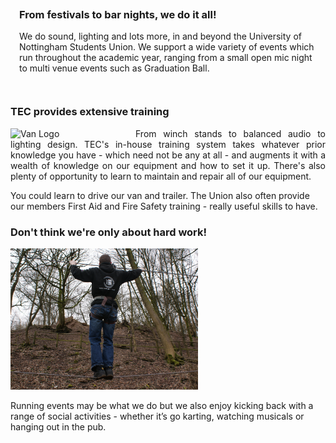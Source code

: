 <div style="background-image: url('static/images/flash.jpg'); padding: 1em">
<h3>From festivals to bar nights, we do it all!</h3>

<p>We do sound, lighting and lots more, in and beyond the University of Nottingham Students Union. 
We support a wide variety of events which run throughout the academic year, ranging from a small open mic night to multi venue events such as Graduation Ball.</p>
</div>

### TEC provides extensive training ###

<img src="static/images/van.jpg" alt="Van Logo" width="200em" style="float: left">

<p style="text-align: justify">
From winch stands to balanced audio to lighting design. TEC's in-house training system takes whatever prior knowledge you have - which need not be any at all - and augments it with a wealth of knowledge on our equipment and how to set it up. There's also plenty of opportunity to learn to maintain and repair all of our equipment. 
</p>
You could learn to drive our van and trailer. The Union also often provide our members First Aid and Fire Safety training - really useful skills to have.


### Don't think we're only about hard work! ###

<img src="static/images/social.jpg" alt="TEC Member on High Ropes" width="300em">

Running events may be what we do but we also enjoy kicking back with a range of social activities - whether it’s go karting, watching musicals or hanging out in the pub. 



